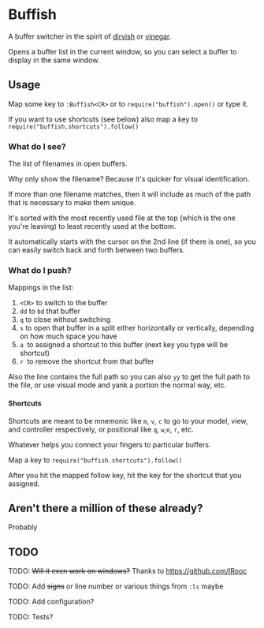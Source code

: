 # Buffish

A buffer switcher in the spirit of [dirvish](https://github.acom/justinmk/vim-dirvish) or
[vinegar](https://github.com/tpope/vim-vinegar).

Opens a buffer list in the current window, so you can select a buffer to
display in the same window.

## Usage

Map some key to `:Buffish<CR>` or to `require("buffish").open()`
or type it.

If you want to use shortcuts (see below) also map a key to
`require("buffish.shortcuts").follow()`

### What do I see?

The list of filenames in open buffers.

Why only show the filename? Because it's quicker for visual
identification.

If more than one filename matches, then it will include as much of the
path that is necessary to make them unique.

It's sorted with the most recently used file at the top (which is the one you're leaving) to
least recently used at the bottom.

It automatically starts with the cursor on the 2nd line (if there is one),
so you can easily switch back and forth between two buffers.

### What do I push?

Mappings in the list:

1. `<CR>` to switch to the buffer
2. `dd` to `bd` that buffer
3. `q` to close without switching
4. `s` to open that buffer in a split either horizontally or vertically,
   depending on how much space you have
5. `a `to assigned a shortcut to this buffer (next key you type will be
   shortcut)
6. `r `to remove the shortcut from that buffer

Also the line contains the full path so you can also `yy` to get the
full path to the file, or use visual mode and yank a portion the normal
way, etc.

#### Shortcuts

Shortcuts are meant to be mnemonic like `m`, `v`, `c` to go to
your model, view, and controller respectively, or positional like `q`,
`w`,`e`, `r`, etc.

Whatever helps you connect your fingers to particular buffers.

Map a key to `require("buffish.shortcuts").follow()`

After you hit the mapped follow key, hit the key for the shortcut that you
assigned.

## Aren't there a million of these already?

Probably

## TODO

TODO: ~~Will it even work on windows?~~ Thanks to https://github.com/IRooc

TODO: Add ~~signs~~ or line number or various things from `:ls` maybe

TODO: Add configuration?

TODO: Tests?
